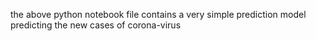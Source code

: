 the above python notebook file contains a very simple prediction model predicting the new cases of corona-virus 
